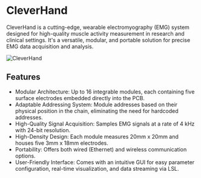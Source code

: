# CleverHand
CleverHand is a cutting-edge, wearable electromyography (EMG) system designed for high-quality muscle activity measurement in research and clinical settings. It's a versatile, modular, and portable solution for precise EMG data acquisition and analysis.

![CleverHand](hardware/CleverHand-hardware/docs/anim.gif)

## Features
- Modular Architecture: Up to 16 integrable modules, each containing five surface electrodes embedded directly into the PCB.
- Adaptable Addressing System: Module addresses based on their physical position in the chain, eliminating the need for hardcoded addresses.
 - High-Quality Signal Acquisition: Samples EMG signals at a rate of 4 kHz with 24-bit resolution.
-  High-Density Design: Each module measures 20mm x 20mm and houses five 3mm x 18mm electrodes.
-  Portability: Offers both wired (Ethernet) and wireless communication options.
-  User-Friendly Interface: Comes with an intuitive GUI for easy parameter configuration, real-time visualization, and data streaming via LSL.

